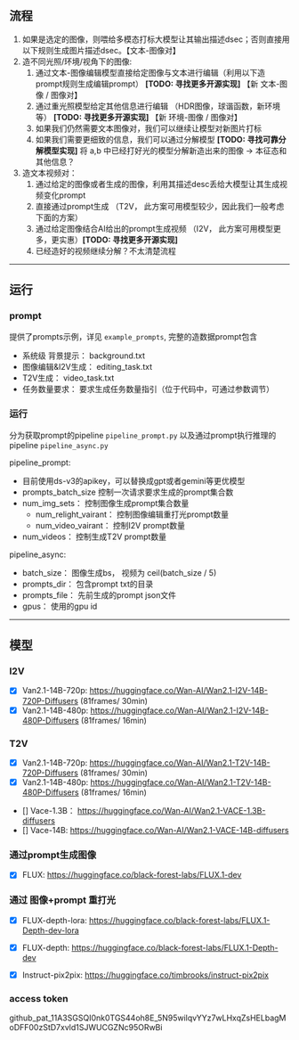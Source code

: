 ## 流程

1. 如果是选定的图像，则喂给多模态打标大模型让其输出描述dsec；否则直接用以下规则生成图片描述dsec。【文本-图像对】
2. 造不同光照/环境/视角下的图像:
    1. 通过文本-图像编辑模型直接给定图像与文本进行编辑（利用以下造prompt规则生成编辑prompt） **[TODO: 寻找更多开源实现]**  【新 文本-图像 / 图像对】
    2. 通过重光照模型给定其他信息进行编辑 （HDR图像，球谐函数，新环境等） **[TODO: 寻找更多开源实现]**  【新 环境-图像 / 图像对】
    3. 如果我们仍然需要文本图像对，我们可以继续让模型对新图片打标
    4. 如果我们需要更细致的信息，我们可以通过分解模型 **[TODO: 寻找可靠分解模型实现]** 将 a,b 中已经打好光的模型分解新造出来的图像 → 本征态和其他信息？
3. 造文本视频对：
    1. 通过给定的图像或者生成的图像，利用其描述desc丢给大模型让其生成视频变化prompt
    2. 直接通过prompt生成 （T2V， 此方案可用模型较少，因此我们一般考虑下面的方案）
    3. 通过给定图像结合AI给出的prompt生成视频 （I2V， 此方案可用模型更多，更实惠）**[TODO: 寻找更多开源实现]**
    4. 已经造好的视频继续分解？不太清楚流程

---
## 运行

### prompt
提供了prompts示例，详见 `example_prompts`, 完整的造数据prompt包含
- 系统级 背景提示： background.txt
- 图像编辑&I2V生成： editing_task.txt
- T2V生成： video_task.txt
- 任务数量要求： 要求生成任务数量指引（位于代码中，可通过参数调节）

### 运行
分为获取prompt的pipeline `pipeline_prompt.py` 以及通过prompt执行推理的pipeline `pipeline_async.py`

pipeline_prompt:
- 目前使用ds-v3的apikey，可以替换成gpt或者gemini等更优模型
- prompts_batch_size 控制一次请求要求生成的prompt集合数
- num_img_sets： 控制图像生成prompt集合数量
    - num_relight_vairant： 控制图像编辑重打光prompt数量
    - num_video_vairant： 控制I2V prompt数量
- num_videos： 控制生成T2V prompt数量

pipeline_async:
- batch_size： 图像生成bs， 视频为 ceil(batch_size / 5)
- prompts_dir： 包含prompt txt的目录
- prompts_file： 先前生成的prompt json文件
- gpus： 使用的gpu id

---
## 模型

### I2V
- [x] Van2.1-14B-720p: https://huggingface.co/Wan-AI/Wan2.1-I2V-14B-720P-Diffusers (81frames/ 30min)
- [x] Van2.1-14B-480p: https://huggingface.co/Wan-AI/Wan2.1-I2V-14B-480P-Diffusers (81frames/ 16min)

### T2V
- [x] Van2.1-14B-720p: https://huggingface.co/Wan-AI/Wan2.1-T2V-14B-720P-Diffusers (81frames/ 30min)
- [x] Van2.1-14B-480p: https://huggingface.co/Wan-AI/Wan2.1-T2V-14B-480P-Diffusers (81frames/ 16min)
- [] Vace-1.3B： https://huggingface.co/Wan-AI/Wan2.1-VACE-1.3B-diffusers
- [] Vace-14B: https://huggingface.co/Wan-AI/Wan2.1-VACE-14B-diffusers

### 通过prompt生成图像
- [x] FLUX: https://huggingface.co/black-forest-labs/FLUX.1-dev

### 通过 图像+prompt 重打光
- [x] FLUX-depth-lora: https://huggingface.co/black-forest-labs/FLUX.1-Depth-dev-lora 
- [x] FLUX-depth: https://huggingface.co/black-forest-labs/FLUX.1-Depth-dev
- [x] Instruct-pix2pix: https://huggingface.co/timbrooks/instruct-pix2pix 


### access token
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